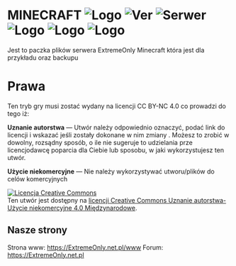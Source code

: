 # MINECRAFT ![Logo](https://img.shields.io/discord/708763412670447694?color=blue&label=Discord&logo=Discord) ![Ver](https://img.shields.io/github/v/release/ExtremeOnly/MC?color=darkgreen&label=Ver&logo=Github) ![Serwer](https://img.shields.io/uptimerobot/status/m783941685-9cf0d370ad4beaa5bb4bb1a9?logo=microsoft&logoColor=blue) <img src="https://img.shields.io/static/v1?label=EN&message=Readme&color=blue?style=flat&logo=github" alt="Logo" data-canonical-src="https://github.com/ExtremeOnly/MC/blob/master/README.en.md" style="max-width:100%;"> <img src="https://badgen.net/badge/EN/License/blue?icon=github" alt="Logo" data-canonical-src="https://github.com/ExtremeOnly/MC/blob/master/LICENSE-EN" style="max-width:100%;"> <img src="https://badgen.net/badge/PL/Licencja/blue?icon=github" alt="Logo" data-canonical-src="https://github.com/ExtremeOnly/MC/blob/master/LICENSE-PL" style="max-width:100%;">
Jest to paczka plików serwera ExtremeOnly Minecraft która jest dla przykładu oraz backupu

# Prawa
Ten tryb gry musi zostać wydany na licencji CC BY-NC 4.0 co prowadzi do tego iż: 

**Uznanie autorstwa** — Utwór należy odpowiednio oznaczyć, podać link do licencji i wskazać jeśli zostały dokonane w nim zmiany . Możesz to zrobić w dowolny, rozsądny sposób, o ile nie sugeruje to udzielania prze licencjodawcę poparcia dla Ciebie lub sposobu, w jaki wykorzystujesz ten utwór.

**Użycie niekomercyjne** — Nie należy wykorzystywać utworu/plików do celów komercyjnych

<a rel="license" href="http://creativecommons.org/licenses/by-nc/4.0/"><img alt="Licencja Creative Commons" style="border-width:0" src="https://i.creativecommons.org/l/by-nc/4.0/88x31.png" /></a><br />Ten utwór jest dostępny na <a rel="license" href="http://creativecommons.org/licenses/by-nc/4.0/">licencji Creative Commons Uznanie autorstwa-Użycie niekomercyjne 4.0 Międzynarodowe</a>.

## Nasze strony

Strona www: https://ExtremeOnly.net.pl/www
Forum: https://ExtremeOnly.net.pl


